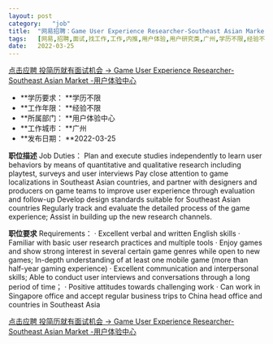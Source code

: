 ```yaml
---
layout:	post
category:	"job"
title:	"网易招聘：Game User Experience Researcher-Southeast Asian Market -用户体验中心-用户体验-用户研究类-广州学历不限经验不限"
tags:	[网易,招聘,面试,找工作,工作,内推,用户体验,用户研究类,广州,学历不限,经验不限]
date:	2022-03-25
---
```


[点击应聘 投简历就有面试机会 -> Game User Experience Researcher-Southeast Asian Market -用户体验中心](http://mobile.bole.netease.com/bole/boleDetail?id=35744&employeeId=346f03c3cda5f04c&key=all)



- **学历要求： **学历不限
- **工作年限： **经验不限
- **所属部门： **用户体验中心
- **工作城市： **广州
- **发布日期： **2022-03-25



**职位描述**
Job Duties：
Plan and execute studies independently to learn user behaviors by means of quantitative and qualitative research including playtest, surveys and user interviews
Pay close attention to game localizations in Southeast Asian countries, and partner with designers and producers on game teams to improve user experience through evaluation and follow-up
Develop design standards suitable for Southeast Asian countries
Regularly track and evaluate the detailed process of the game experience;
Assist in building up the new research channels. 



**职位要求**
Requirements：
· Excellent verbal and written English skills
· Familiar with basic user research practices and multiple tools
· Enjoy games and show strong interest in several certain game genres while open to new games; In-depth understanding of at least one mobile game (more than half-year gaming experience)
· Excellent communication and interpersonal skills; Able to conduct user interviews and conversations through a long period of time；
· Positive attitudes towards challenging work
· Can work in Singapore office and accept regular business trips to China head office and countries in Southeast Asia



[点击应聘 投简历就有面试机会 -> Game User Experience Researcher-Southeast Asian Market -用户体验中心](http://mobile.bole.netease.com/bole/boleDetail?id=35744&employeeId=346f03c3cda5f04c&key=all)